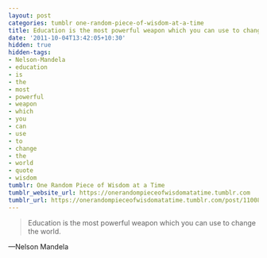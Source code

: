```yaml
---
layout: post
categories: tumblr one-random-piece-of-wisdom-at-a-time
title: Education is the most powerful weapon which you can use to change the world.
date: '2011-10-04T13:42:05+10:30'
hidden: true
hidden-tags:
- Nelson-Mandela
- education
- is
- the
- most
- powerful
- weapon
- which
- you
- can
- use
- to
- change
- the
- world
- quote
- wisdom
tumblr: One Random Piece of Wisdom at a Time
tumblr_website_url: https://onerandompieceofwisdomatatime.tumblr.com
tumblr_url: https://onerandompieceofwisdomatatime.tumblr.com/post/11008985286/education-is-the-most-powerful-weapon-which-you
---
```

> Education is the most powerful weapon which you can use to change the world.

—Nelson Mandela&nbsp;
